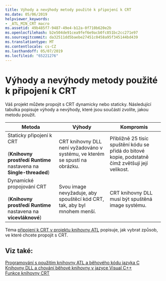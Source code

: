 ```yaml
---
title: Výhody a nevýhody metody použité k připojení k CRT
ms.date: 05/06/2019
helpviewer_keywords:
- _ATL_MIN_CRT macro
ms.assetid: 49b485f7-9487-49e4-b12a-0f710b620e2b
ms.openlocfilehash: b2e504de91cea9fef6e9acb0fc851bc2cc271e97
ms.sourcegitcommit: da32511dd5baebe27451c0458a95f345144bd439
ms.translationtype: MT
ms.contentlocale: cs-CZ
ms.lasthandoff: 05/07/2019
ms.locfileid: "65221276"
---
```

# <a name="benefits-and-tradeoffs-of-the-method-used-to-link-to-the-crt"></a>Výhody a nevýhody metody použité k připojení k CRT

Váš projekt můžete propojit s CRT dynamicky nebo staticky. Následující tabulka popisuje výhody a nevýhody, které jsou součástí zvolíte, jakou metodu použít.

|Metoda|Výhody|Kompromis|
|------------|-------------|--------------|
|Staticky připojení k CRT<br /><br /> (**Knihovny prostředí Runtime** nastavena na **Single-threaded**)|CRT knihovny DLL není vyžadováno v systému, ve kterém se spustí na obrázku.|Přibližně 25 tisíc spuštění kódu se přidá do bitové kopie, podstatně čímž zvětšují její velikost.|
|Dynamické propojování CRT<br /><br /> (**Knihovny prostředí Runtime** nastavena na **vícevláknové**)|Svou image nevyžaduje, aby spouštěcí kód CRT, tak, aby byl mnohem menší.|CRT knihovny DLL musí být spuštěná image systému.|

Téma [připojení k CRT v projektu knihovny ATL](../atl/linking-to-the-crt-in-your-atl-project.md) popisuje, jak vybrat způsob, ve které chcete propojit s CRT.

## <a name="see-also"></a>Viz také:

[Programování s použitím knihovny ATL a běhového kódu jazyka C](../atl/programming-with-atl-and-c-run-time-code.md)<br/>
[Knihovny DLL a chování běhové knihovny v jazyce Visual C++](../build/run-time-library-behavior.md)<br/>
[Funkce knihovny CRT](../c-runtime-library/crt-library-features.md)
